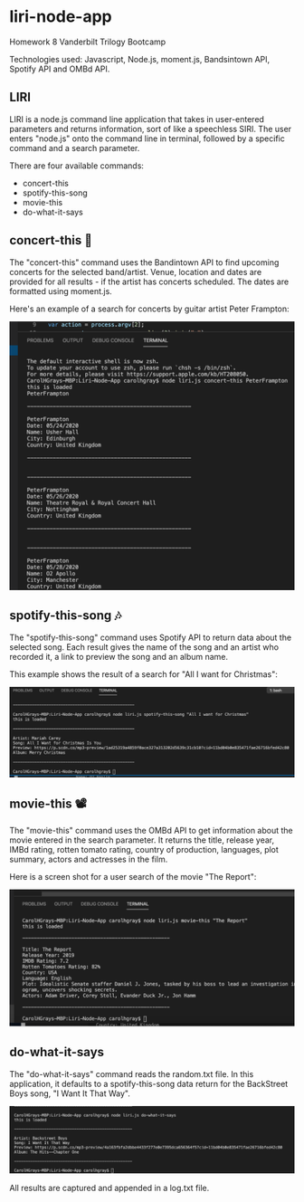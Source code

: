 # liri-node-app
Homework 8 
Vanderbilt Trilogy Bootcamp
  
Technologies used:  Javascript, Node.js, moment.js, Bandsintown API, Spotify API and OMBd API.


## LIRI

LIRI is a node.js command line application that takes in user-entered parameters and returns information, sort of like
a speechless SIRI.  The user enters "node.js" onto the command line in terminal, followed by a specific command and a search parameter.  

There are four available commands:
* concert-this
* spotify-this-song
* movie-this
* do-what-it-says

## concert-this :guitar:

The "concert-this" command uses the Bandintown API to find upcoming concerts for the selected band/artist.  Venue, location and dates are provided for all results - if the artist has concerts scheduled.  The dates are formatted using moment.js.

Here's an example of a search for concerts by guitar artist Peter Frampton:

![Image of concert-this](https://github.com/CarolHGray/liri-node-app/blob/master/Screenshot%202019-12-23%20at%2001.36.56.png)

## spotify-this-song :notes:

The "spotify-this-song" command uses Spotify API to return data about the selected song.  Each result gives the name of the song and an artist who recorded it, a link to preview the song and an album name. 

This example shows the result of a search for "All I want for Christmas":

![Image of movie-this](https://github.com/CarolHGray/liri-node-app/blob/master/Screenshot%202019-12-23%20at%2001.39.47.png)

## movie-this :film_projector:

The "movie-this" command uses the OMBd API to get information about the movie entered in the search parameter.  It returns the title, release year, IMBd rating, rotten tomato rating, country of production, languages, plot summary, actors and actresses in the film.

Here is a screen shot for a user search of the movie "The Report":

![Image of movie-this](https://github.com/CarolHGray/liri-node-app/blob/master/Screenshot%202019-12-23%20at%2001.40.15.png)

## do-what-it-says

The "do-what-it-says" command reads the random.txt file.  In this application, it defaults to a spotify-this-song data return for the BackStreet Boys song, "I Want It That Way".

![Image of do-what-it-says](https://github.com/CarolHGray/liri-node-app/blob/master/Screenshot%202019-12-23%20at%2001.41.58.png)


All results are captured and appended in a log.txt file.  
